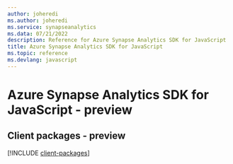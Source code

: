 ```yaml
---
author: joheredi
ms.author: joheredi
ms.service: synapseanalytics
ms.data: 07/21/2022
description: Reference for Azure Synapse Analytics SDK for JavaScript
title: Azure Synapse Analytics SDK for JavaScript
ms.topic: reference
ms.devlang: javascript
---
```

# Azure Synapse Analytics SDK for JavaScript - preview

## Client packages - preview
[!INCLUDE [client-packages](synapse-analytics-client-index.md)]